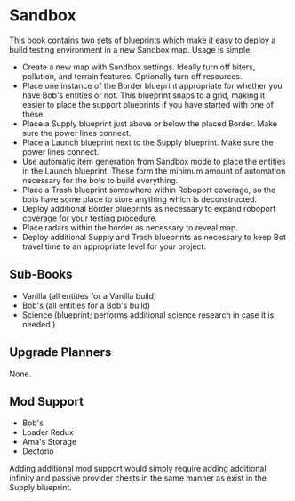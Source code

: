 # Sandbox

This book contains two sets of blueprints which make it easy to deploy a build testing environment in a new Sandbox map. Usage is simple:

* Create a new map with Sandbox settings. Ideally turn off biters, pollution, and terrain features. Optionally turn off resources.
* Place one instance of the Border blueprint appropriate for whether you have Bob's entities or not. This blueprint snaps to a grid, making it easier to place the support blueprints if you have started with one of these.
* Place a Supply blueprint just above or below the placed Border. Make sure the power lines connect.
* Place a Launch blueprint next to the Supply blueprint. Make sure the power lines connect.
* Use automatic item generation from Sandbox mode to place the entities in the Launch blueprint. These form the minimum amount of automation necessary for the bots to build everything.
* Place a Trash blueprint somewhere within Roboport coverage, so the bots have some place to store anything which is deconstructed.
* Deploy additional Border blueprints as necessary to expand roboport coverage for your testing procedure.
* Place radars within the border as necessary to reveal map.
* Deploy additional Supply and Trash blueprints as necessary to keep Bot travel time to an appropriate level for your project.

## Sub-Books

* Vanilla (all entities for a Vanilla build)
* Bob's (all entities for a Bob's build)
* Science (blueprint; performs additional science research in case it is needed.)

## Upgrade Planners

None.

## Mod Support

* Bob's
* Loader Redux
* Ama's Storage
* Dectorio

Adding additional mod support would simply require adding additional infinity and passive provider chests in the same manner as exist in the Supply blueprint.